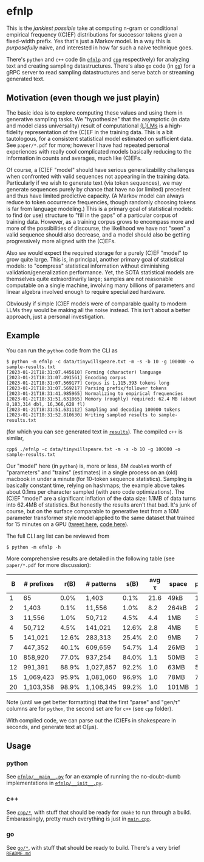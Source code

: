 # efnlp

This is the _jankiest possible_ take at computing n-gram or conditional empirical frequency ((C)EF) distributions for successor tokens given a fixed-width prefix. Yes that's just a Markov model. In a way this is _purposefully_ naive, and interested in how far such a naive technique goes. 

There's `python` and `c++` code (in [`efnlp`](/efnlp) and [`cpp`](/cpp) respectively) for analyzing text and creating sampling datastructures. There's also `go` code (in [`go`](/go)) for a gRPC server to read sampling datastructures and serve batch or streaming generated text. 

## Motivation (even though we just playin)

The basic idea is to explore computing these values and using them in generative sampling tasks. We "hypothesize" that the asymptotic (in data and model class universality) result of computational [(L)LMs](https://en.wikipedia.org/wiki/Language_model) is a high-fidelity representation of the (C)EF in the training data. This is a bit tautologous, for a consistent statistical model estimated on sufficient data. See `paper/*.pdf` for more; however I have had repeated personal experiences with really cool complicated models basically reducing to the information in counts and averages, much like (C)EFs. 

Of course, a (C)EF "model" should have serious generalizability challenges when confronted with valid sequences not appearing in the training data. Particularly if we wish to generate text (via token sequences), we may generate sequences purely by chance that have no (or limited) precedent and thus have limited predictive capacity. (A Markov model can always reduce to token occurrence frequencies, though randomly choosing tokens is far from language modeling.) This is a primary goal of statistical models: to find (or use) structure to "fill in the gaps" of a particular corpus of training data. However, as a training corpus grows to encompass more and more of the possibilities of discourse, the likelihood we have not "seen" a valid sequence should also decrease, and a model should also be getting progressively more aligned with the (C)EFs. 

Also we would expect the required storage for a purely (C)EF "model" to grow quite large. This is, in principal, another primary goal of statistical models: to "compress" statistical information without diminishing validation/generalization performance. Yet, the SOTA statistical models are themselves quite extraordinarily large; samples are not reasonable computable on a single machine, involving many billions of parameters and linear algebra involved enough to require specialized hardware. 

Obviously if simple (C)EF models were of comparable quality to modern LLMs they would be making all the noise instead. This isn't about a better approach, just a personal investigation. 

## Example 

You can run the `python` code from the CLI as
```shell
$ python -m efnlp -c data/tinywillspeare.txt -m -s -b 10 -g 100000 -o sample-results.txt
[2023-01-21T18:31:07.445610] Forming (character) language
[2023-01-21T18:31:07.491561] Encoding corpus
[2023-01-21T18:31:07.569177] Corpus is 1,115,393 tokens long
[2023-01-21T18:31:07.569217] Parsing prefix/follower tokens
[2023-01-21T18:31:41.985965] Normalizing to empirical frequencies
[2023-01-21T18:31:51.631065] Memory (roughly) required: 62.4 MB (about 8,183,314 dbl, 16,366,628 fl)
[2023-01-21T18:31:51.631112] Sampling and decoding 100000 tokens
[2023-01-21T18:31:52.810630] Writing sampled results to sample-results.txt
```
(for which you can see generated text in [`results`](/sample-results.txt)). The compiled `c++` is similar, 
```shell
cpp$ ./efnlp -c data/tinywillspeare.txt -m -s -b 10 -g 100000 -o sample-results.txt
```

Our "model" here (in `python`) is, more or less, 8M `double`s worth of "parameters" and "trains" (estimates) in a single process on an (old) macbook in under a minute (for 10-token sequence statistics). Sampling is basically constant time, relying on hashmaps; the example above takes about 0.1ms per character sampled (with zero code optimizations). The (C)EF "model" are a significant inflation of the data size: 1.1MB of data turns into 62.4MB of statistics. But honestly the results aren't that bad. It's junk of course, but on the surface comparable to generative text from a 10M parameter transformer style model applied to the same dataset that trained for 15 minutes on a GPU ([tweet here](https://twitter.com/karpathy/status/1615400286293753856?cxt=HHwWgIDUqY2Ah-ssAAAA), [code here](https://github.com/karpathy/nanoGPT)). 

The full CLI arg list can be reviewed from
```shell
$ python -m efnlp -h
```

More comprehensive results are detailed in the following table (see `paper/*.pdf` for more discussion): 

| B | \# prefixes | r(B) | \# patterns | s(B) | avg &tau; | space | parse | gen/&tau; | parse | gen/&tau; |
| --- | --- | --- | --- | --- | --- | --- | --- | --- | --- | --- |
| 1 | 65 | 0.0\% | 1,403 | 0.1\% | 21.6 | 49kB | 1s | 0.3ms | 51ms | 0.1&mu;s |
| 2 | 1,403 | 0.1\% | 11,556 | 1.0\% | 8.2 | 264kB | 2s | 0.3ms | 151ms | 0.1&mu;s |
| 3 | 11,556 | 1.0\% | 50,712 | 4.5\% | 4.4 | 1MB | 3s | 0.4ms | 297ms | 0.4&mu;s |
| 4 | 50,712 | 4.5\% | 141,021 | 12.6\% | 2.8 | 4MB | 5s | 0.5ms | 561ms | 0.4&mu;s |
| 5 | 141,021 | 12.6\% | 283,313 | 25.4\% | 2.0 | 9MB | 7s | 0.6ms | 1.2s | 0.5&mu;s |
| 7 | 447,352 | 40.1\% | 609,659 | 54.7\% | 1.4 | 26MB | 16s | 0.9ms | 1.8s | 0.8&mu;s |
| 10 | 858,920 | 77.0\% | 937,254 | 84.0\% | 1.1 | 50MB | 35s | 1.0ms | 3.4s | 1.1&mu;s |
| 12 | 991,391 | 88.9\% | 1,027,857 | 92.2\% | 1.0 | 63MB | 51s | 1.2ms | 4.1s | 1.2&mu;s |
| 15 | 1,069,423 | 95.9\% | 1,081,060 | 96.9\% | 1.0 | 78MB | 74s | 3.0ms | 5.4s | 1.4&mu;s |
| 20 | 1,103,358 | 98.9\% | 1,106,345 | 99.2\% | 1.0 | 101MB | 144s | 13.8ms | 7.8s | 1.5&mu;s |

Note (until we get better formatting) that the first "parse" and "gen/&tau;" columns are for `python`, the second set are for `c++` (see `cpp` folder). 

With compiled code, we can parse out the (C)EFs in shakespeare in seconds, and generate text at O(&mu;s). 

## Usage

### python

See [`efnlp/__main__.py`](/efnlp/__main__.py) for an example of running the no-doubt-dumb implementations in [`efnlp/__init__.py`](/efnlp/__init__.py). 

### c++

See [`cpp/*`](/cpp), with stuff that should be ready for `cmake` to run through a build. Embarassingly, pretty much everything is just in [`main.cpp`](/cpp/main.cpp). 

### go

See [`go/*`](/go), with stuff that should be ready to build. There's a very brief [`README.md`](/go/README.md) 

